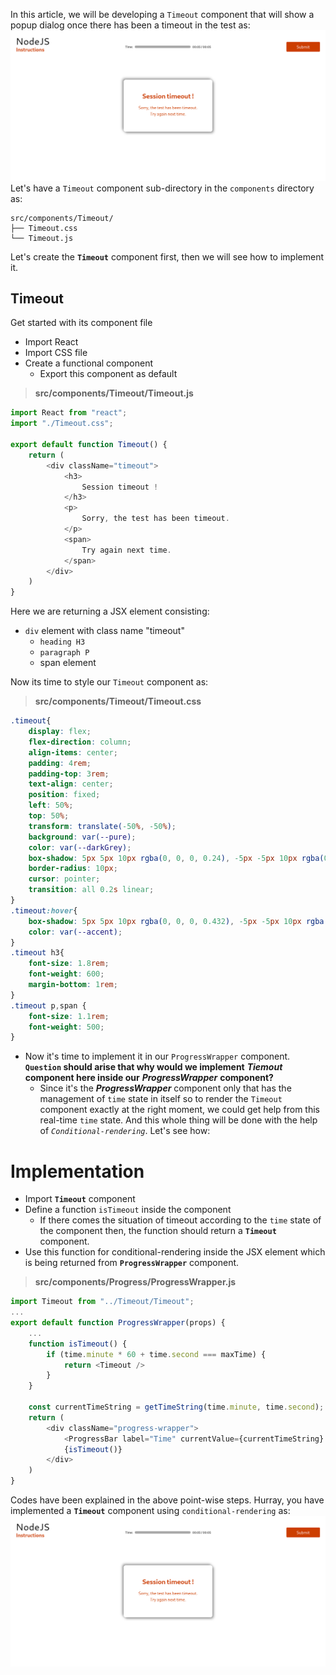 In this article, we will be developing a `Timeout` component that will show a popup dialog once there has been a timeout in the test as:
![14](uploads/9d25375048ba46d0c38ade32b1b2d450/14.png)
Let's have a `Timeout` component sub-directory in the `components` directory as:
```
src/components/Timeout/
├── Timeout.css
└── Timeout.js
```
Let's create the __`Timeout`__ component first, then we will see how to implement it.
## Timeout
Get started with its component file
- Import React
- Import CSS file
- Create a functional component
  - Export this component as default
> **src/components/Timeout/Timeout.js**
```js
import React from "react";
import "./Timeout.css";

export default function Timeout() {
    return (
        <div className="timeout">
            <h3>
                Session timeout !
            </h3>
            <p>
                Sorry, the test has been timeout.
            </p>
            <span>
                Try again next time.
            </span>
        </div>
    )
}
```
Here we are returning a JSX element consisting:
- `div` element with class name "timeout"
  - `heading H3`
  - `paragraph P`
  - span element

Now its time to style our `Timeout` component as:
> **src/components/Timeout/Timeout.css**
```css
.timeout{
    display: flex;
    flex-direction: column;
    align-items: center;
    padding: 4rem;
    padding-top: 3rem;
    text-align: center;
    position: fixed;
    left: 50%;
    top: 50%;
    transform: translate(-50%, -50%);
    background: var(--pure);
    color: var(--darkGrey);
    box-shadow: 5px 5px 10px rgba(0, 0, 0, 0.24), -5px -5px 10px rgba(0, 0, 0, 0.24);
    border-radius: 10px;
    cursor: pointer;
    transition: all 0.2s linear;
}
.timeout:hover{
    box-shadow: 5px 5px 10px rgba(0, 0, 0, 0.432), -5px -5px 10px rgba(0, 0, 0, 0.432);
    color: var(--accent);
}
.timeout h3{
    font-size: 1.8rem;
    font-weight: 600;
    margin-bottom: 1rem;
}
.timeout p,span {
    font-size: 1.1rem;
    font-weight: 500;
}
```
- Now it's time to implement it in our `ProgressWrapper` component. __`Question` should arise that why would we implement__ ___Tiemout___ __component here inside our__ ___ProgressWrapper___ __component?__
  - Since it's the ___ProgressWrapper___ component only that has the management of `time` state in itself so to render the `Timeout` component exactly at the right moment, we could get help from this real-time `time` state. And this whole thing will be done with the help of _`Conditional-rendering`_. Let's see how:
# Implementation
- Import __`Timeout`__ component
- Define a function `isTimeout` inside the component
  - If there comes the situation of timeout according to the `time` state of the component then, the function should return a __`Timeout`__ component.
- Use this function for conditional-rendering inside the JSX element which is being returned from __`ProgressWrapper`__ component.

> **src/components/Progress/ProgressWrapper.js**
```js
import Timeout from "../Timeout/Timeout";
...
export default function ProgressWrapper(props) {
    ...
    function isTimeout() {
        if (time.minute * 60 + time.second === maxTime) {
            return <Timeout />
        }
    }

    const currentTimeString = getTimeString(time.minute, time.second);
    return (
        <div className="progress-wrapper">
            <ProgressBar label="Time" currentValue={currentTimeString} maxValue={props.maxTime} />
            {isTimeout()}
        </div>
    )
}
```
Codes have been explained in the above point-wise steps. Hurray, you have implemented a __`Timeout`__ component using `conditional-rendering` as:
![15](uploads/0fed2337e1777faf8c2235cbaa526a84/15.png)